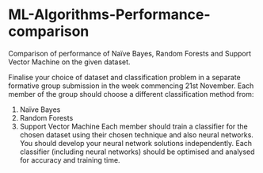 # ML-Algorithms-Performance-comparison
Comparison of performance of Naïve Bayes, Random Forests and Support Vector Machine on the given dataset.

Finalise your choice of dataset and classification problem in a separate formative group submission in the week commencing 21st November. 
Each member of the group should choose a different classification method from:
1.	Naïve Bayes
2.	Random Forests
3.	Support Vector Machine
Each member should train a classifier for the chosen dataset using their chosen technique and also neural networks. You should develop your neural network solutions independently. Each classifier (including neural networks) should be optimised and analysed for accuracy and training time.

